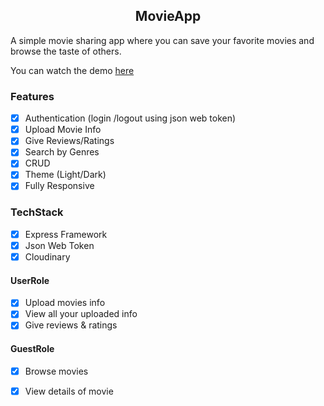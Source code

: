 <h2 align='center'>MovieApp</h2>
 
 A simple movie sharing app where you can save your favorite movies and browse the taste of others.
 
 You can watch the demo [here](https://movie-app-six-nu.vercel.app/)

### Features
- [x] Authentication (login /logout using json web token)
- [x] Upload Movie Info 
- [x] Give Reviews/Ratings 
- [x] Search by Genres
- [x] CRUD
- [x] Theme (Light/Dark)
- [x] Fully Responsive

### TechStack
- [x] Express Framework
- [x] Json Web Token
- [x] Cloudinary

#### UserRole
- [x] Upload movies info
- [x] View all your uploaded info
- [x] Give reviews & ratings 

#### GuestRole
- [x] Browse movies
- [x] View details of movie

